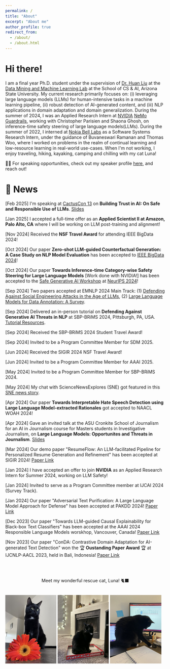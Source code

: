 ```yaml
---
permalink: /
title: "About"
excerpt: "About me"
author_profile: true
redirect_from: 
  - /about/
  - /about.html
---
```


# Hi there!

I am a final year Ph.D. student under the supervision of [Dr. Huan Liu](https://www.public.asu.edu/~huanliu/) at the [Data Mining and Machine Learning Lab](https://dmml.asu.edu/home) at the School of CS & AI, Arizona State University. My current research primarily focuses on: (i) leveraging large language models (LLMs) for human-intensive tasks in a machine learning pipeline, (ii) robust detection of AI-generated content, and (iii) NLP applications in domain adaptation and domain generalization. During the summer of 2024, I was an Applied Research Intern at [NVIDIA](https://www.nvidia.com/en-us/) [NeMo Guardrails](https://blogs.nvidia.com/blog/ai-chatbot-guardrails-nemo/), working with Christopher Parisien and Shaona Ghosh, on inference-time safety steering of large language models(LLMs). During the summer of 2022, I interned at [Nokia Bell Labs](https://www.bell-labs.com/#gref) as a Software Systems Research Intern, under the guidance of Buvaneswari Ramanan and Thomas Woo, where I worked on problems in the realm of continual learning and low-resource learning in real-world use-cases. 
When I'm not working, I enjoy traveling, hiking, kayaking, camping and chilling with my cat Luna!


📢📢 For speaking opportunities, check out my speaker profile [here](https://sessionize.com/amrita-bhattacharjee/), and reach out!


# 📢 News

\[Feb 2025\] I'm speaking at [CactusCon 13](https://www.cactuscon.com/) on **Building Trust in AI: On Safe and Responsible Use of LLMs**. [Slides](https://drive.google.com/file/d/1u2AHdtkxr3mFTM100FqaUAOYBqBTbfsX/view?usp=sharing)

\[Jan 2025\] I accepted a full-time offer as an **Applied Scientist II at Amazon, Palo Alto, CA** where I will be working on LLM post-training and alignment!

\[Nov 2024\] Received the **NSF Travel Award** for attending IEEE BigData 2024!

\[Oct 2024\] Our paper **Zero-shot LLM-guided Counterfactual Generation: A Case Study on NLP Model Evaluation** has been accepted to [IEEE BigData 2024](https://www3.cs.stonybrook.edu/~ieeebigdata2024/)!

\[Oct 2024\] Our paper **Towards Inference-time Category-wise Safety Steering for Large Language Models** [Work done with NVIDIA!] has been accepted to the [Safe Generative AI Workshop](https://safegenaiworkshop.github.io/) at [NeurIPS 2024](https://neurips.cc/)!

\[Sep 2024\] Two papers accepted at EMNLP 2024 Main Track: (1) [Defending Against Social Engineering Attacks in the Age of LLMs](https://arxiv.org/abs/2406.12263), (2) [Large Language Models for Data Annotation: A Survey](https://arxiv.org/abs/2402.13446).

\[Sep 2024\] Delivered an in-person tutorial on **Defending Against Generative AI Threats in NLP** at SBP-BRiMS 2024, Pittsburgh, PA, USA. [Tutorial Resources](https://github.com/AmritaBh/sbp24-llm-attack-defense-tutorial).

\[Sep 2024\] Received the SBP-BRiMS 2024 Student Travel Award!

\[Sep 2024\] Invited to be a Program Committee Member for SDM 2025.

\[Jun 2024\] Received the SIGIR 2024 NSF Travel Award!

\[Jun 2024\] Invited to be a Program Committee Member for AAAI 2025.

\[May 2024\] Invited to be a Program Committee Member for SBP-BRiMS 2024.

\[May 2024\] My chat with ScienceNewsExplores (SNE) got featured in this [SNE news story](https://www.snexplores.org/article/a-new-test-could-help-weed-out-ai-generated-text).

\[Apr 2024\] Our paper **Towards Interpretable Hate Speech Detection using Large Language Model-extracted Rationales** got accepted to NAACL WOAH 2024!

\[Apr 2024\] Gave an invited talk at the ASU Cronkite School of Journalism for an AI in Journalism course for Masters students in Investigative Journalism, on **Large Language Models: Opportunites and Threats in Journalism**. [Slides](https://drive.google.com/file/d/1qmG6btQ0CSf03iGNOzaX7LMmh5yyDb8N/view?usp=sharing)

\[Mar 2024\] Our demo paper "ResumeFlow: An LLM-facilitated Pipeline for Personalized Resume Generation and Refinement" has been accepted at SIGIR 2024! [Paper Link](https://arxiv.org/abs/2402.06221)

\[Jan 2024\] I have accepted an offer to join **NVIDIA** as an Applied Research Intern for Summer 2024, working on LLM Safety!

\[Jan 2024\] Invited to serve as a Program Committee member at IJCAI 2024 (Survey Track).

\[Jan 2024\] Our paper "Adversarial Text Purification: A Large Language Model Approach for Defense" has been accepted at PAKDD 2024! [Paper Link](https://arxiv.org/abs/2402.06655)

\[Dec 2023\] Our paper "Towards LLM-guided Causal Explainability for Black-box Text Classifiers" has been accepted at the AAAI 2024 Responsible Language Models worskhop, Vancouver, Canada! [Paper Link](https://arxiv.org/abs/2309.13340)

\[Nov 2023\] Our paper "ConDA: Contrastive Domain Adaptation for AI-generated Text Detection" won the 🏆 **Oustanding Paper Award** 🏆 at IJCNLP-AACL 2023, held in Bali, Indonesia! [Paper Link](https://arxiv.org/abs/2309.03992)



<br/><br/>

<div style="text-align: center"> Meet my wonderful rescue cat, Luna! 🐈‍⬛</div>
<br/>
<p float="left">
  <img src="/files/luna1.jpg" width="32%" />
  <img src="/files/luna2.jpg" width="32%" /> 
  <img src="/files/luna3.jpg" width="32%" />
</p>

<!-- <img align="center" src="/files/luna.jpg" alt="drawing" width="200"/> -->
